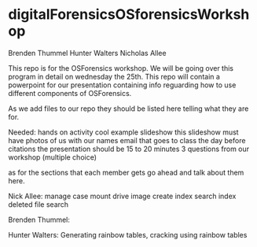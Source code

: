 # digitalForensicsOSforensicsWorkshop
 Brenden Thummel Hunter Walters Nicholas Allee

This repo is for the OSForensics workshop. We will be going over this program in detail on wednesday the 25th.
This repo will contain a powerpoint for our presentation containing info reguarding how to use different components of OSForensics.

As we add files to our repo they should be listed here telling what they are for.


Needed:
hands on activity
cool example
slideshow
 this slideshow must have photos of us with our names
email that goes to class the day before
citations
the presentation should be 15 to 20 minutes
3 questions from our workshop (multiple choice)

as for the sections that each member gets go ahead and talk about them here.



Nick Allee:
    manage case
    mount drive image
    create index
    search index
    deleted file search


Brenden Thummel:

Hunter Walters: Generating rainbow tables, cracking using rainbow tables
